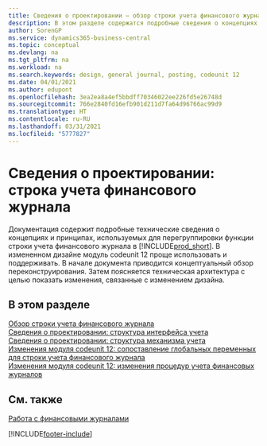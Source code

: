 ```yaml
---
title: Сведения о проектировании — обзор строки учета финансового журнала | Документация Майкрософт
description: В этом разделе содержатся подробные сведения о концепциях и принципах, используемых для перегруппировки функции строки учета финансового журнала в Business Central.
author: SorenGP
ms.service: dynamics365-business-central
ms.topic: conceptual
ms.devlang: na
ms.tgt_pltfrm: na
ms.workload: na
ms.search.keywords: design, general journal, posting, codeunit 12
ms.date: 04/01/2021
ms.author: edupont
ms.openlocfilehash: 3ea2ea8a4ef5bbdff70346022ee226fd5e26748d
ms.sourcegitcommit: 766e2840fd16efb901d211d7fa64d96766ac99d9
ms.translationtype: HT
ms.contentlocale: ru-RU
ms.lasthandoff: 03/31/2021
ms.locfileid: "5777827"
---
```

# <a name="design-details-general-journal-post-line"></a>Сведения о проектировании: строка учета финансового журнала
Документация содержит подробные технические сведения о концепциях и принципах, используемых для перегруппировки функции строки учета финансового журнала в [!INCLUDE[prod_short](includes/prod_short.md)]. В измененном дизайне модуль codeunit 12 проще использовать и поддерживать. В начале документа приводится концептуальный обзор переконструирования. Затем поясняется техническая архитектура с целью показать изменения, связанные с изменением дизайна.  

## <a name="in-this-section"></a>В этом разделе  
[Обзор строки учета финансового журнала](design-details-general-journal-post-line-overview.md)  
[Сведения о проектировании: структура интерфейса учета](design-details-posting-interface-structure.md)  
[Сведения о проектировании: структура механизма учета](design-details-posting-engine-structure.md)  
[Изменения модуля codeunit 12: сопоставление глобальных переменных для строки учета финансового журнала](design-details-codeunit-12-changes-mapping-global-variables-for-general-journal-post-line.md)  
[Изменения модуля codeunit 12: изменения процедур учета финансовых журналов](design-details-codeunit-12-changes-changes-in-general-journal-post-procedures.md)  

## <a name="see-also"></a>См. также  
[Работа с финансовыми журналами](ui-work-general-journals.md)


[!INCLUDE[footer-include](includes/footer-banner.md)]